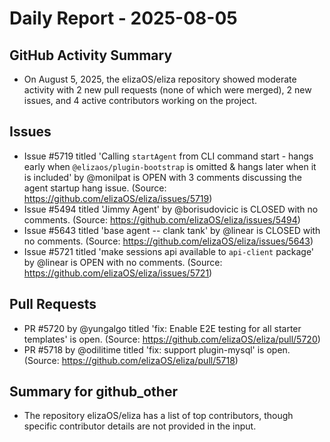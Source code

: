 # Daily Report - 2025-08-05

## GitHub Activity Summary
- On August 5, 2025, the elizaOS/eliza repository showed moderate activity with 2 new pull requests (none of which were merged), 2 new issues, and 4 active contributors working on the project.

## Issues
- Issue #5719 titled 'Calling `startAgent` from CLI command start - hangs early when `@elizaos/plugin-bootstrap` is omitted & hangs later when it is included' by @monilpat is OPEN with 3 comments discussing the agent startup hang issue. (Source: https://github.com/elizaOS/eliza/issues/5719)
- Issue #5494 titled 'Jimmy Agent' by @borisudovicic is CLOSED with no comments. (Source: https://github.com/elizaOS/eliza/issues/5494)
- Issue #5643 titled 'base agent -- clank tank' by @linear is CLOSED with no comments. (Source: https://github.com/elizaOS/eliza/issues/5643)
- Issue #5721 titled 'make sessions api available to `api-client` package' by @linear is OPEN with no comments. (Source: https://github.com/elizaOS/eliza/issues/5721)

## Pull Requests
- PR #5720 by @yungalgo titled 'fix: Enable E2E testing for all starter templates' is open. (Source: https://github.com/elizaOS/eliza/pull/5720)
- PR #5718 by @odilitime titled 'fix: support plugin-mysql' is open. (Source: https://github.com/elizaOS/eliza/pull/5718)

## Summary for github_other
- The repository elizaOS/eliza has a list of top contributors, though specific contributor details are not provided in the input.